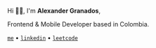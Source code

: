Hi 👋🏼, I'm **Alexander Granados**,

Frontend & Mobile Developer based in Colombia.

[`me`](https://g1alexander.com) • [`linkedin`](https://www.linkedin.com/in/g1alexander/) • [`leetcode`](https://leetcode.com/u/g1alexander/)
